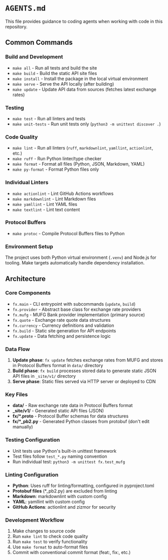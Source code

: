# `AGENTS.md`

This file provides guidance to coding agents when working with code in
this repository.

## Common Commands

### Build and Development

- `make all` - Run all tests and build the site
- `make build` - Build the static API site files
- `make install` - Install the package in the local virtual environment
- `make serve` - Serve the API locally (after building)
- `make update` - Update API data from sources (fetches latest exchange rates)

### Testing

- `make test` - Run all linters and tests
- `make unit-tests` - Run unit tests only (`python3 -m unittest discover .`)

### Code Quality

- `make lint` - Run all linters (`ruff`, `markdownlint`, `yamllint`, `actionlint`, etc.)
- `make ruff` - Run Python linter/type checker
- `make format` - Format all files (Python, JSON, Markdown, YAML)
- `make py-format` - Format Python files only

### Individual Linters

- `make actionlint` - Lint GitHub Actions workflows
- `make markdownlint` - Lint Markdown files
- `make yamllint` - Lint YAML files
- `make textlint` - Lint text content

### Protocol Buffers

- `make protoc` - Compile Protocol Buffers files to Python

### Environment Setup

The project uses both Python virtual environment (`.venv`) and Node.js for tooling.
Make targets automatically handle dependency installation.

## Architecture

### Core Components

- `fx.main` - CLI entrypoint with subcommands (`update`, `build`)
- `fx.provider` - Abstract base class for exchange rate providers
- `fx.mufg` - MUFG Bank provider implementation (primary source)
- `fx.quote` - Exchange rate quote data structures
- `fx.currency` - Currency definitions and validation
- `fx.build` - Static site generation for API endpoints
- `fx.update` - Data fetching and persistence logic

### Data Flow

1. **Update phase**: `fx update` fetches exchange rates from MUFG and stores in Protocol
   Buffers format in `data/` directory
2. **Build phase**: `fx build` processes stored data to generate static JSON API files
   in `_site/v1/` directory
3. **Serve phase**: Static files served via HTTP server or deployed to CDN

### Key Files

- **data/** - Raw exchange rate data in Protocol Buffers format
- **\_site/v1/** - Generated static API files (JSON)
- **fx/\*.proto** - Protocol Buffer schemas for data structures
- **fx/\*\_pb2.py** - Generated Python classes from protobuf (don't edit manually)

### Testing Configuration

- Unit tests use Python's built-in unittest framework
- Test files follow `test_*.py` naming convention
- Run individual test: `python3 -m unittest fx.test_mufg`

### Linting Configuration

- **Python**: Uses ruff for linting/formatting, configured in pyproject.toml
- **Protobuf files** (\*\_pb2.py) are excluded from linting
- **Markdown**: markdownlint with custom config
- **YAML**: yamllint with custom config
- **GitHub Actions**: actionlint and zizmor for security

### Development Workflow

1. Make changes to source code
2. Run `make lint` to check code quality
3. Run `make test` to verify functionality
4. Use `make format` to auto-format files
5. Commit with conventional commit format (feat:, fix:, etc.)
